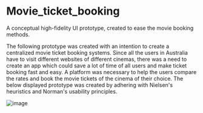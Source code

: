# Movie_ticket_booking
A conceptual high-fidelity UI prototype, created to ease the movie booking methods.

The following prototype was created with an intention to create a centralized movie ticket booking systems.
Since all the users in Australia have to visit different websites of different cinemas, there was a need to create an app which could save a lot of time of all users and make ticket booking fast and easy. A platform was necessary to help the users compare the rates and book the movie tickets of the cinema of their choice. 
The below displayed prototype was created by adhering with Nielsen's heuristics and Norman's usability principles.

<img>![image](https://user-images.githubusercontent.com/52187566/60860360-79c12180-a259-11e9-8d03-657e1e570985.png)</img>
